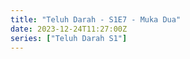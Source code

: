 ```yaml
---
title: "Teluh Darah - S1E7 - Muka Dua"
date: 2023-12-24T11:27:00Z
series: ["Teluh Darah S1"]
---
```



<mux-player stream-type="on-demand"
  src="https://kp3d-my.sharepoint.com/personal/ryoo_kp3d_onmicrosoft_com/_layouts/15/download.aspx?share=EUvhwMEr9J1DuYs2bP9WmRwBo-DGqZsL7qkEhz4IgvHDnw" prefer-playback="mse" controls>
  </mux-player>
  
  
  <script src="https://cdn.jsdelivr.net/npm/@mux/mux-player"></script>
  
 <script type="application/ld+json">
 {
  "@context": "https://schema.org/",
  "@type": "VideoObject",
  "name": "Teluh Darah - S1E7 - Muka Dua",
  "contentUrl": "https://stream.mux.com/Gb27QPadHhKIkrjkyTtwx9vr39Tw8PM01fGTbgexzU3U.m3u8",
  "thumbnailUrl": "https://www.themoviedb.org/t/p/original/zwsJRRmVozVZ1tDs8buIs97pCqm.jpg?width=314&fit_mode=preserve&time=25",
  "uploadDate": "2023-12-24T11:26:42Z",
}

</script>